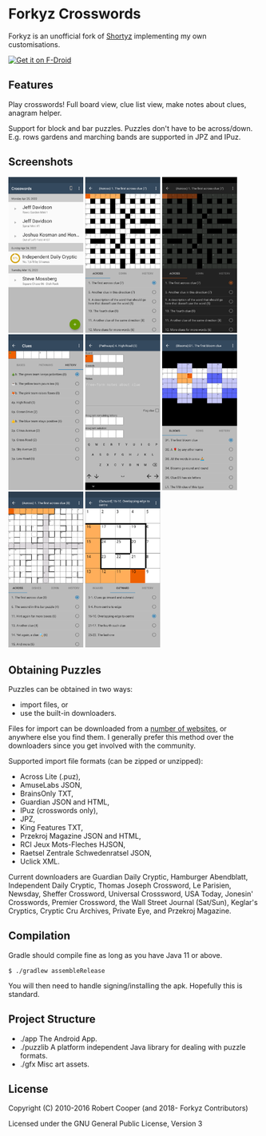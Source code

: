 # Forkyz Crosswords

Forkyz is an unofficial fork of [Shortyz](https://github.com/kebernet/shortyz/)
implementing my own customisations.

[<img src="https://fdroid.gitlab.io/artwork/badge/get-it-on.png"
     alt="Get it on F-Droid"
     height="80">](https://f-droid.org/packages/app.crossword.yourealwaysbe.forkyz/)

## Features

Play crosswords! Full board view, clue list view, make notes about clues, anagram helper.

Support for block and bar puzzles. Puzzles don't have to be across/down. E.g. rows gardens and marching bands are supported in JPZ and IPuz.

## Screenshots

<img
    alt="The puzzle browse menu"
    src="fastlane/metadata/android/en-US/images/phoneScreenshots/06-BrowseMenu.png"
    width=150
/>
<img
    alt="The standard grid view"
    src="fastlane/metadata/android/en-US/images/phoneScreenshots/01-StandardGrid.png"
    width=150
/>
<img
    alt="The standard grid view in dark mode"
    src="fastlane/metadata/android/en-US/images/phoneScreenshots/02-StandardGridDark.png"
    width=150
/>
<img
    alt="The clue list view"
    src="fastlane/metadata/android/en-US/images/phoneScreenshots/07-ClueList.png"
    width=150
/>
<img
    alt="The clue/puzzle notes page with anagram helper"
    src="fastlane/metadata/android/en-US/images/phoneScreenshots/08-NotesPage.png"
    width=150
/>
<img
    alt="A rows garden puzzle in the app"
    src="fastlane/metadata/android/en-US/images/phoneScreenshots/03-RowsGarden.png"
    width=150
/>
<img
    alt="A bar puzzle in the app with coloured grid squares"
    src="fastlane/metadata/android/en-US/images/phoneScreenshots/04-BarPuzzle.png"
    width=150
/>
<img
    alt="A spiral puzzle in the app"
    src="fastlane/metadata/android/en-US/images/phoneScreenshots/05-Spiral.png"
    width=150
/>

## Obtaining Puzzles

Puzzles can be obtained in two ways:

* import files, or
* use the built-in downloaders.

Files for import can be downloaded from a [number of websites][online-sources], or anywhere else you find them. I generally prefer this method over the downloaders since you get involved with the community.

Supported import file formats (can be zipped or unzipped):

* Across Lite (.puz),
* AmuseLabs JSON,
* BrainsOnly TXT,
* Guardian JSON and HTML,
* IPuz (crosswords only),
* JPZ,
* King Features TXT,
* Przekroj Magazine JSON and HTML,
* RCI Jeux Mots-Fleches HJSON,
* Raetsel Zentrale Schwedenratsel JSON,
* Uclick XML.

Current downloaders are Guardian Daily Cryptic, Hamburger Abendblatt, Independent Daily Cryptic, Thomas Joseph Crossword, Le Parisien, Newsday, Sheffer Crossword, Universal Crosssword, USA Today, Jonesin' Crosswords, Premier Crossword, the Wall Street Journal (Sat/Sun), Keglar's Cryptics, Cryptic Cru Archives, Private Eye, and Przekroj Magazine.

## Compilation

Gradle should compile fine as long as you have Java 11 or above.

    $ ./gradlew assembleRelease

You will then need to handle signing/installing the apk. Hopefully this is standard.

## Project Structure

  * ./app The Android App.
  * ./puzzlib A platform independent Java library for dealing with puzzle formats.
  * ./gfx Misc art assets.

License
-------

Copyright (C) 2010-2016 Robert Cooper (and 2018- Forkyz Contributors)

Licensed under the GNU General Public License, Version 3

[online-sources]: https://yourealwaysbe.github.io/forkyz/
